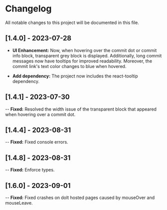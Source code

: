 # Changelog

All notable changes to this project will be documented in this file.

## [1.4.0] - 2023-07-28

- **UI Enhancement:** Now, when hovering over the commit dot or commit info block, transparent grey block is displayed. Additionally, long commit messages now have tooltips for improved readability. Moreover, the commit link's text color changes to blue when hovered.

- **Add dependency:** The project now includes the react-tooltip dependency.

## [1.4.1] - 2023-07-30

-- **Fixed:** Resolved the width issue of the transparent block that appeared when hovering over a commit dot.

## [1.4.4] - 2023-08-31

-- **Fixed:** Fixed console errors.

## [1.4.8] - 2023-08-31

-- **Fixed:** Enforce types.

## [1.6.0] - 2023-09-01

-- **Fixed:** Fixed crashes on dolt hosted pages caused by mouseOver and mouseLeave.
